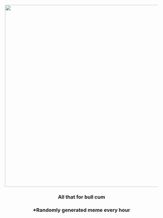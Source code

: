 <p align="center">
        <img src="https://i.redd.it/0t8zerbas8p91.gif" width="600" height="600">
        </p>
        <h3 align="center">All that for bull cum</h3>
        <h3 align="center">*Randomly generated meme every hour</h3>
    